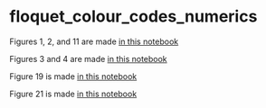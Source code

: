 # floquet_colour_codes_numerics

Figures 1, 2, and 11 are made [in this notebook](https://github.com/peter-janderks/floquet_colour_codes_numerics/blob/main/heatmap/heatmap_plot.ipynb) 

Figures 3 and 4 are made [in this notebook](https://github.com/peter-janderks/floquet_colour_codes_numerics/blob/main/circuit_level_noise_experiments/generate_plots.ipynb)


Figure 19 is made [in this notebook](https://github.com/peter-janderks/floquet_colour_codes_numerics/blob/main/timelike_distance/timelike_distance_plot.ipynb)

Figure 21 is made [in this notebook](https://github.com/peter-janderks/floquet_colour_codes_numerics/blob/main/volume_verification_experiments/volume_verification_plot.ipynb)